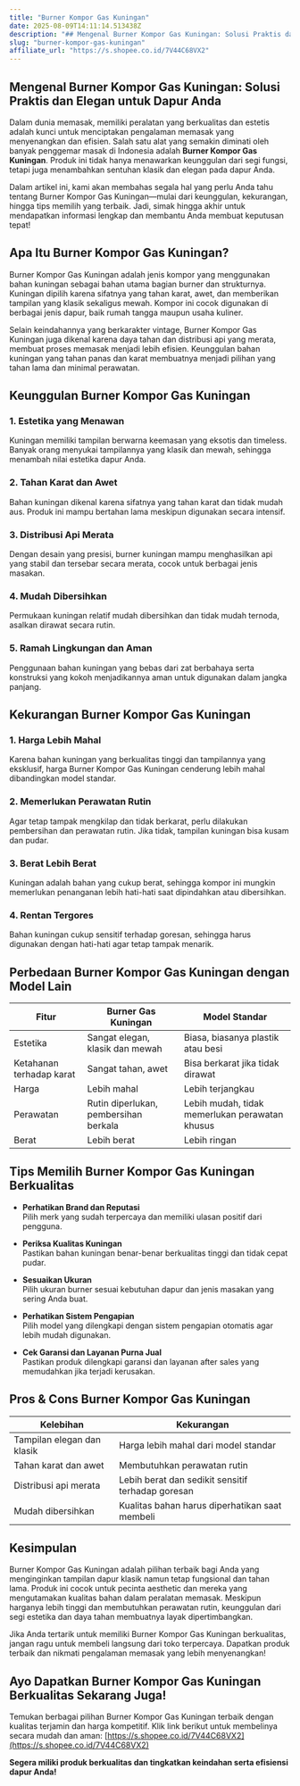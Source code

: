 ```yaml
---
title: "Burner Kompor Gas Kuningan"
date: 2025-08-09T14:11:14.513438Z
description: "## Mengenal Burner Kompor Gas Kuningan: Solusi Praktis dan Elegan untuk Dapur Anda..."
slug: "burner-kompor-gas-kuningan"
affiliate_url: "https://s.shopee.co.id/7V44C68VX2"
---
```

## Mengenal Burner Kompor Gas Kuningan: Solusi Praktis dan Elegan untuk Dapur Anda

Dalam dunia memasak, memiliki peralatan yang berkualitas dan estetis adalah kunci untuk menciptakan pengalaman memasak yang menyenangkan dan efisien. Salah satu alat yang semakin diminati oleh banyak penggemar masak di Indonesia adalah **Burner Kompor Gas Kuningan**. Produk ini tidak hanya menawarkan keunggulan dari segi fungsi, tetapi juga menambahkan sentuhan klasik dan elegan pada dapur Anda.

Dalam artikel ini, kami akan membahas segala hal yang perlu Anda tahu tentang Burner Kompor Gas Kuningan—mulai dari keunggulan, kekurangan, hingga tips memilih yang terbaik. Jadi, simak hingga akhir untuk mendapatkan informasi lengkap dan membantu Anda membuat keputusan tepat!

## Apa Itu Burner Kompor Gas Kuningan?

Burner Kompor Gas Kuningan adalah jenis kompor yang menggunakan bahan kuningan sebagai bahan utama bagian burner dan strukturnya. Kuningan dipilih karena sifatnya yang tahan karat, awet, dan memberikan tampilan yang klasik sekaligus mewah. Kompor ini cocok digunakan di berbagai jenis dapur, baik rumah tangga maupun usaha kuliner.

Selain keindahannya yang berkarakter vintage, Burner Kompor Gas Kuningan juga dikenal karena daya tahan dan distribusi api yang merata, membuat proses memasak menjadi lebih efisien. Keunggulan bahan kuningan yang tahan panas dan karat membuatnya menjadi pilihan yang tahan lama dan minimal perawatan.

## Keunggulan Burner Kompor Gas Kuningan

### 1. Estetika yang Menawan
Kuningan memiliki tampilan berwarna keemasan yang eksotis dan timeless. Banyak orang menyukai tampilannya yang klasik dan mewah, sehingga menambah nilai estetika dapur Anda.

### 2. Tahan Karat dan Awet
Bahan kuningan dikenal karena sifatnya yang tahan karat dan tidak mudah aus. Produk ini mampu bertahan lama meskipun digunakan secara intensif.

### 3. Distribusi Api Merata
Dengan desain yang presisi, burner kuningan mampu menghasilkan api yang stabil dan tersebar secara merata, cocok untuk berbagai jenis masakan.

### 4. Mudah Dibersihkan
Permukaan kuningan relatif mudah dibersihkan dan tidak mudah ternoda, asalkan dirawat secara rutin.

### 5. Ramah Lingkungan dan Aman
Penggunaan bahan kuningan yang bebas dari zat berbahaya serta konstruksi yang kokoh menjadikannya aman untuk digunakan dalam jangka panjang.

## Kekurangan Burner Kompor Gas Kuningan

### 1. Harga Lebih Mahal
Karena bahan kuningan yang berkualitas tinggi dan tampilannya yang eksklusif, harga Burner Kompor Gas Kuningan cenderung lebih mahal dibandingkan model standar.

### 2. Memerlukan Perawatan Rutin
Agar tetap tampak mengkilap dan tidak berkarat, perlu dilakukan pembersihan dan perawatan rutin. Jika tidak, tampilan kuningan bisa kusam dan pudar.

### 3. Berat Lebih Berat
Kuningan adalah bahan yang cukup berat, sehingga kompor ini mungkin memerlukan penanganan lebih hati-hati saat dipindahkan atau dibersihkan.

### 4. Rentan Tergores
Bahan kuningan cukup sensitif terhadap goresan, sehingga harus digunakan dengan hati-hati agar tetap tampak menarik.

## Perbedaan Burner Kompor Gas Kuningan dengan Model Lain

| Fitur                  | Burner Gas Kuningan                       | Model Standar                     |
|------------------------|-------------------------------------------|----------------------------------|
| Estetika              | Sangat elegan, klasik dan mewah          | Biasa, biasanya plastik atau besi | 
| Ketahanan terhadap karat | Sangat tahan, awet                       | Bisa berkarat jika tidak dirawat|
| Harga                 | Lebih mahal                              | Lebih terjangkau                |
| Perawatan             | Rutin diperlukan, pembersihan berkala    | Lebih mudah, tidak memerlukan perawatan khusus |
| Berat                  | Lebih berat                              | Lebih ringan                   |

## Tips Memilih Burner Kompor Gas Kuningan Berkualitas

- **Perhatikan Brand dan Reputasi**  
  Pilih merk yang sudah terpercaya dan memiliki ulasan positif dari pengguna.

- **Periksa Kualitas Kuningan**  
  Pastikan bahan kuningan benar-benar berkualitas tinggi dan tidak cepat pudar.

- **Sesuaikan Ukuran**  
  Pilih ukuran burner sesuai kebutuhan dapur dan jenis masakan yang sering Anda buat.

- **Perhatikan Sistem Pengapian**  
  Pilih model yang dilengkapi dengan sistem pengapian otomatis agar lebih mudah digunakan.

- **Cek Garansi dan Layanan Purna Jual**  
  Pastikan produk dilengkapi garansi dan layanan after sales yang memudahkan jika terjadi kerusakan.

## Pros & Cons Burner Kompor Gas Kuningan

| Kelebihan | Kekurangan |
|------------|--------------|
| Tampilan elegan dan klasik | Harga lebih mahal dari model standar |
| Tahan karat dan awet | Membutuhkan perawatan rutin |
| Distribusi api merata | Lebih berat dan sedikit sensitif terhadap goresan |
| Mudah dibersihkan | Kualitas bahan harus diperhatikan saat membeli |

## Kesimpulan

Burner Kompor Gas Kuningan adalah pilihan terbaik bagi Anda yang menginginkan tampilan dapur klasik namun tetap fungsional dan tahan lama. Produk ini cocok untuk pecinta aesthetic dan mereka yang mengutamakan kualitas bahan dalam peralatan memasak. Meskipun harganya lebih tinggi dan membutuhkan perawatan rutin, keunggulan dari segi estetika dan daya tahan membuatnya layak dipertimbangkan.

Jika Anda tertarik untuk memiliki Burner Kompor Gas Kuningan berkualitas, jangan ragu untuk membeli langsung dari toko terpercaya. Dapatkan produk terbaik dan nikmati pengalaman memasak yang lebih menyenangkan!

## Ayo Dapatkan Burner Kompor Gas Kuningan Berkualitas Sekarang Juga!

Temukan berbagai pilihan Burner Kompor Gas Kuningan terbaik dengan kualitas terjamin dan harga kompetitif. Klik link berikut untuk membelinya secara mudah dan aman: [https://s.shopee.co.id/7V44C68VX2](https://s.shopee.co.id/7V44C68VX2)

**Segera miliki produk berkualitas dan tingkatkan keindahan serta efisiensi dapur Anda!**
